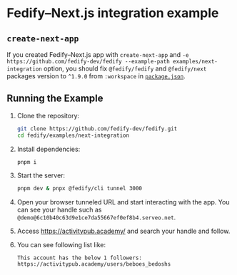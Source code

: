 Fedify–Next.js integration example
==================================

`create-next-app`
-----------------

If you created Fedify–Next.js app with `create-next-app` and
`-e https://github.com/fedify-dev/fedify --example-path examples/next-integration`
option, you should fix `@fedify/fedify` and `@fedify/next` packages version
to `^1.9.0` from `:workspace` in [`package.json`](./package.json).

Running the Example
-------------------

1.  Clone the repository:

    ~~~~ sh
    git clone https://github.com/fedify-dev/fedify.git
    cd fedify/examples/next-integration
    ~~~~

2.  Install dependencies:

    ~~~~ sh
    pnpm i
    ~~~~

3.  Start the server:

    ~~~~ sh
    pnpm dev & pnpx @fedify/cli tunnel 3000
    ~~~~

4.  Open your browser tunneled URL and start interacting with the app.
    You can see your handle such as
    `@demo@6c10b40c63d9e1ce7da55667ef0ef8b4.serveo.net`.

5.  Access https://activitypub.academy/ and search your handle and follow.

6.  You can see following list like:

    ~~~~
    This account has the below 1 followers:
    https://activitypub.academy/users/beboes_bedoshs
    ~~~~
